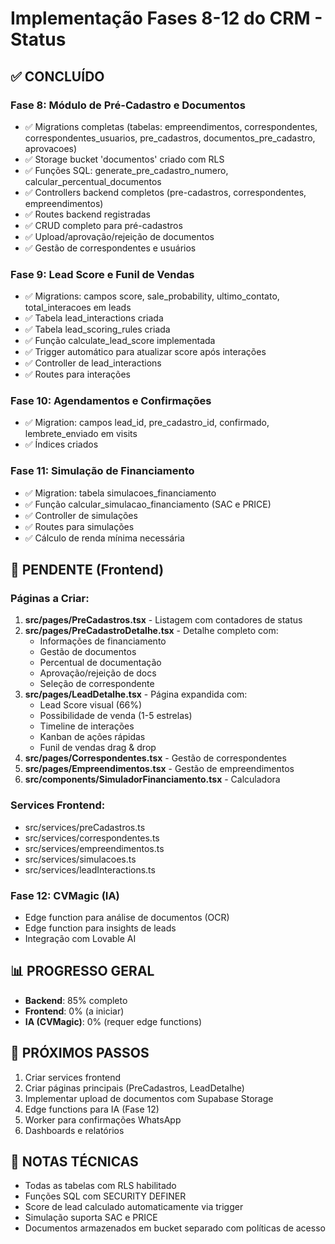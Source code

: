 # Implementação Fases 8-12 do CRM - Status

## ✅ CONCLUÍDO

### Fase 8: Módulo de Pré-Cadastro e Documentos
- ✅ Migrations completas (tabelas: empreendimentos, correspondentes, correspondentes_usuarios, pre_cadastros, documentos_pre_cadastro, aprovacoes)
- ✅ Storage bucket 'documentos' criado com RLS
- ✅ Funções SQL: generate_pre_cadastro_numero, calcular_percentual_documentos
- ✅ Controllers backend completos (pre-cadastros, correspondentes, empreendimentos)
- ✅ Routes backend registradas
- ✅ CRUD completo para pré-cadastros
- ✅ Upload/aprovação/rejeição de documentos
- ✅ Gestão de correspondentes e usuários

### Fase 9: Lead Score e Funil de Vendas
- ✅ Migrations: campos score, sale_probability, ultimo_contato, total_interacoes em leads
- ✅ Tabela lead_interactions criada
- ✅ Tabela lead_scoring_rules criada
- ✅ Função calculate_lead_score implementada
- ✅ Trigger automático para atualizar score após interações
- ✅ Controller de lead_interactions
- ✅ Routes para interações

### Fase 10: Agendamentos e Confirmações
- ✅ Migration: campos lead_id, pre_cadastro_id, confirmado, lembrete_enviado em visits
- ✅ Índices criados

### Fase 11: Simulação de Financiamento
- ✅ Migration: tabela simulacoes_financiamento
- ✅ Função calcular_simulacao_financiamento (SAC e PRICE)
- ✅ Controller de simulações
- ✅ Routes para simulações
- ✅ Cálculo de renda mínima necessária

## 🚧 PENDENTE (Frontend)

### Páginas a Criar:
1. **src/pages/PreCadastros.tsx** - Listagem com contadores de status
2. **src/pages/PreCadastroDetalhe.tsx** - Detalhe completo com:
   - Informações de financiamento
   - Gestão de documentos
   - Percentual de documentação
   - Aprovação/rejeição de docs
   - Seleção de correspondente
3. **src/pages/LeadDetalhe.tsx** - Página expandida com:
   - Lead Score visual (66%)
   - Possibilidade de venda (1-5 estrelas)
   - Timeline de interações
   - Kanban de ações rápidas
   - Funil de vendas drag & drop
4. **src/pages/Correspondentes.tsx** - Gestão de correspondentes
5. **src/pages/Empreendimentos.tsx** - Gestão de empreendimentos
6. **src/components/SimuladorFinanciamento.tsx** - Calculadora

### Services Frontend:
- src/services/preCadastros.ts
- src/services/correspondentes.ts
- src/services/empreendimentos.ts
- src/services/simulacoes.ts
- src/services/leadInteractions.ts

### Fase 12: CVMagic (IA)
- Edge function para análise de documentos (OCR)
- Edge function para insights de leads
- Integração com Lovable AI

## 📊 PROGRESSO GERAL
- **Backend**: 85% completo
- **Frontend**: 0% (a iniciar)
- **IA (CVMagic)**: 0% (requer edge functions)

## 🎯 PRÓXIMOS PASSOS
1. Criar services frontend
2. Criar páginas principais (PreCadastros, LeadDetalhe)
3. Implementar upload de documentos com Supabase Storage
4. Edge functions para IA (Fase 12)
5. Worker para confirmações WhatsApp
6. Dashboards e relatórios

## 📝 NOTAS TÉCNICAS
- Todas as tabelas com RLS habilitado
- Funções SQL com SECURITY DEFINER
- Score de lead calculado automaticamente via trigger
- Simulação suporta SAC e PRICE
- Documentos armazenados em bucket separado com políticas de acesso

